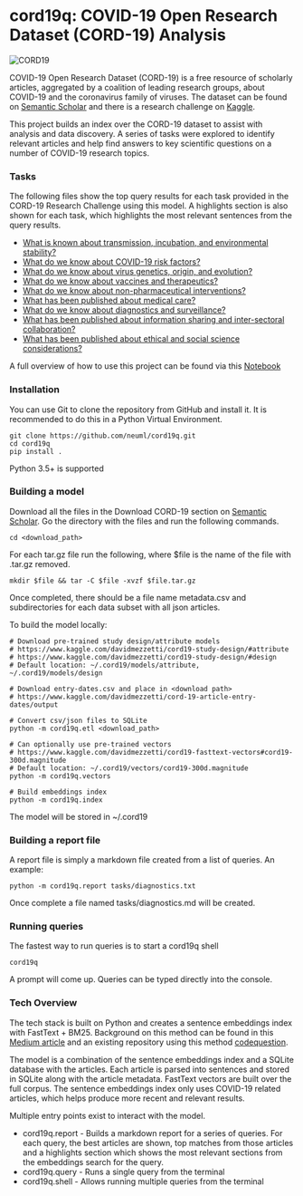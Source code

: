 cord19q: COVID-19 Open Research Dataset (CORD-19) Analysis
======

![CORD19](https://pages.semanticscholar.org/hs-fs/hubfs/covid-image.png?width=300&name=covid-image.png)

COVID-19 Open Research Dataset (CORD-19) is a free resource of scholarly articles, aggregated by a coalition of leading research groups, about COVID-19 and the coronavirus family of viruses. The dataset can be found on [Semantic Scholar](https://pages.semanticscholar.org/coronavirus-research) and there is a research challenge on [Kaggle](https://www.kaggle.com/allen-institute-for-ai/CORD-19-research-challenge).

This project builds an index over the CORD-19 dataset to assist with analysis and data discovery. A series of tasks were explored to identify relevant articles and help find answers to key scientific questions on a number of COVID-19 research topics.

### Tasks
The following files show the top query results for each task provided in the CORD-19 Research Challenge using this model. A highlights section is also shown for each task, which highlights the most relevant sentences from the query results.

- [What is known about transmission, incubation, and environmental stability?](https://www.kaggle.com/davidmezzetti/cord-19-transmission-incubation-environment)
- [What do we know about COVID-19 risk factors?](https://www.kaggle.com/davidmezzetti/cord-19-risk-factors)
- [What do we know about virus genetics, origin, and evolution?](https://www.kaggle.com/davidmezzetti/cord-19-virus-genetics-origin-and-evolution)
- [What do we know about vaccines and therapeutics?](https://www.kaggle.com/davidmezzetti/cord-19-vaccines-and-therapeutics)
- [What do we know about non-pharmaceutical interventions?](https://www.kaggle.com/davidmezzetti/cord-19-non-pharmaceutical-interventions)
- [What has been published about medical care?](https://www.kaggle.com/davidmezzetti/cord-19-medical-care)
- [What do we know about diagnostics and surveillance?](https://www.kaggle.com/davidmezzetti/cord-19-diagnostics-and-surveillance)
- [What has been published about information sharing and inter-sectoral collaboration?](https://www.kaggle.com/davidmezzetti/cord-19-sharing-and-collaboration)
- [What has been published about ethical and social science considerations?](https://www.kaggle.com/davidmezzetti/cord-19-ethical-and-social-science-considerations)

A full overview of how to use this project can be found via this [Notebook](https://www.kaggle.com/davidmezzetti/cord-19-analysis-with-sentence-embeddings)

### Installation
You can use Git to clone the repository from GitHub and install it. It is recommended to do this in a Python Virtual Environment. 

    git clone https://github.com/neuml/cord19q.git
    cd cord19q
    pip install .

Python 3.5+ is supported

### Building a model
Download all the files in the Download CORD-19 section on [Semantic Scholar](https://pages.semanticscholar.org/coronavirus-research). Go the directory with the files
and run the following commands.

    cd <download_path>

For each tar.gz file run the following, where $file is the name of the file with .tar.gz removed.

    mkdir $file && tar -C $file -xvzf $file.tar.gz

Once completed, there should be a file name metadata.csv and subdirectories for each data subset with all json articles.

To build the model locally:

    # Download pre-trained study design/attribute models
    # https://www.kaggle.com/davidmezzetti/cord19-study-design/#attribute
    # https://www.kaggle.com/davidmezzetti/cord19-study-design/#design
    # Default location: ~/.cord19/models/attribute, ~/.cord19/models/design

    # Download entry-dates.csv and place in <download path>
    # https://www.kaggle.com/davidmezzetti/cord-19-article-entry-dates/output

    # Convert csv/json files to SQLite
    python -m cord19q.etl <download_path>

    # Can optionally use pre-trained vectors
    # https://www.kaggle.com/davidmezzetti/cord19-fasttext-vectors#cord19-300d.magnitude
    # Default location: ~/.cord19/vectors/cord19-300d.magnitude
    python -m cord19q.vectors

    # Build embeddings index
    python -m cord19q.index

The model will be stored in ~/.cord19

### Building a report file
A report file is simply a markdown file created from a list of queries. An example:

    python -m cord19q.report tasks/diagnostics.txt

Once complete a file named tasks/diagnostics.md will be created.

### Running queries
The fastest way to run queries is to start a cord19q shell

    cord19q

A prompt will come up. Queries can be typed directly into the console.

### Tech Overview
The tech stack is built on Python and creates a sentence embeddings index with FastText + BM25. Background on this method can be found in this [Medium article](https://towardsdatascience.com/building-a-sentence-embedding-index-with-fasttext-and-bm25-f07e7148d240) and an existing repository using this method [codequestion](https://github.com/neuml/codequestion).

The model is a combination of the sentence embeddings index and a SQLite database with the articles. Each article is parsed into sentences and stored in SQLite along with the article metadata. FastText vectors are built over the full corpus. The sentence embeddings index only uses COVID-19 related articles, which helps produce more recent and relevant results. 

Multiple entry points exist to interact with the model.

- cord19q.report - Builds a markdown report for a series of queries. For each query, the best articles are shown, top matches from those articles and a highlights section which shows the most relevant sections from the embeddings search for the query.
- cord19q.query - Runs a single query from the terminal
- cord19q.shell - Allows running multiple queries from the terminal
